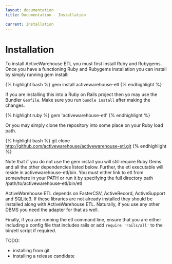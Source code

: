 ```yaml
---
layout: documentation
title: Documentation - Installation

current: Installation
---
```

# Installation

To install ActiveWarehouse ETL you must first install Ruby and Rubygems. Once you have a functioning Ruby and Rubygems installation you can install by simply running gem install:

{% highlight bash %}
gem install activewarehouse-etl
{% endhighlight %}

If you are installing this into a Ruby on Rails project then yo may use the Bundler `Gemfile`.  Make sure you run `bundle install` after making the changes.

{% highlight ruby %}
gem 'activewarehouse-etl'
{% endhighlight %}

Or you may simply clone the repository into some place on your Ruby load path.

{% highlight bash %}
git clone http://github.com/activewarehouse/activewarehouse-etl.git
{% endhighlight %}

Note that if you do not use the gem install you will still require Ruby Gems and all the other dependencies listed below. Further, the etl executable will reside in activewarehouse-etl/bin. You must either link to etl from somewhere in your PATH or run it by specifying the full directory path /path/to/activewarehouse-etl/bin/etl

ActiveWarehouse ETL depends on FasterCSV, ActiveRecord, ActiveSupport and SQLite3. If these libraries are not already installed they should be installed along with ActiveWarehouse ETL. Naturally, if you use any other DBMS you need the adapter for that as well.

Finally, if you are running the etl command line, ensure that you are either including a config file that includes rails or add `require 'rails/all'` to the bin/etl script if required.

TODO: 
- installing from git
- installing a release candidate